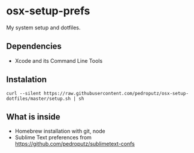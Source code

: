 osx-setup-prefs
===============

My system setup and dotfiles.

## Dependencies
* Xcode and its Command Line Tools

## Instalation
```
curl --silent https://raw.githubusercontent.com/pedroputz/osx-setup-dotfiles/master/setup.sh | sh
```

## What is inside
* Homebrew installation with git, node
* Sublime Text preferences from https://github.com/pedroputz/sublimetext-confs
